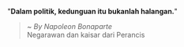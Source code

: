 "**Dalam politik, kedunguan itu bukanlah halangan.**"

> ~ _By Napoleon Bonaparte_  
Negarawan dan kaisar dari Perancis
